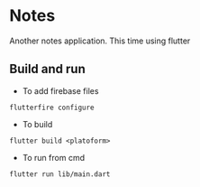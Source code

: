 # Notes

Another notes application. This time using flutter


## Build and run

- To add firebase files

```
flutterfire configure
```

- To build
```
flutter build <platoform>
```

- To run from cmd

```
flutter run lib/main.dart
```